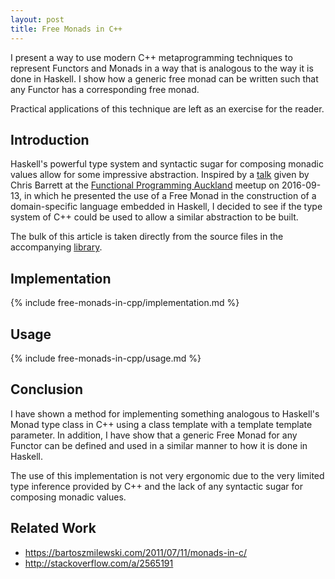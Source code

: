 ```yaml
---
layout: post
title: Free Monads in C++
---
```


I present a way to use modern C++ metaprogramming techniques to represent
Functors and Monads in a way that is analogous to the way it is done in Haskell.
I show how a generic free monad can be written such that any Functor has a
corresponding free monad.

Practical applications of this technique are left as an exercise for the reader.

## Introduction ##

Haskell's powerful type system and syntactic sugar for composing monadic values
allow for some impressive abstraction. Inspired by a [talk] given by Chris
Barrett at the [Functional Programming Auckland][fpa] meetup on 2016-09-13, in
which he presented the use of a Free Monad in the construction of a
domain-specific language embedded in Haskell, I decided to see if the type
system of C++ could be used to allow a similar abstraction to be built.

[talk]: https://github.com/chrisbarrett/free-monads-talk
[fpa]: https://www.meetup.com/Functional-Programming-Auckland/

The bulk of this article is taken directly from the source files in the
accompanying [library].

[library]: https://github.com/toby-allsopp/free-monads-in-cpp

## Implementation

{% include free-monads-in-cpp/implementation.md %}

## Usage ##

{% include free-monads-in-cpp/usage.md %}

## Conclusion ##

I have shown a method for implementing something analogous to Haskell's Monad
type class in C++ using a class template with a template template parameter. In
addition, I have show that a generic Free Monad for any Functor can be defined
and used in a similar manner to how it is done in Haskell.

The use of this implementation is not very ergonomic due to the very limited
type inference provided by C++ and the lack of any syntactic sugar for composing
monadic values.

## Related Work ##

* <https://bartoszmilewski.com/2011/07/11/monads-in-c/>
* <http://stackoverflow.com/a/2565191>
